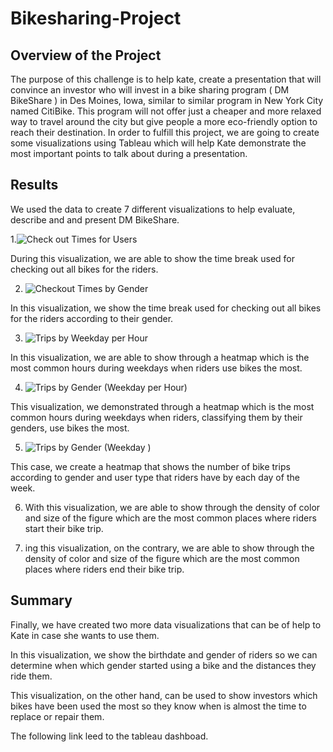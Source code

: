 # Bikesharing-Project

## Overview of the Project

The purpose of this challenge is to help kate, create a presentation that will convince an investor who will invest in a bike sharing program ( DM BikeShare ) in Des Moines, Iowa,  similar to similar program in New York City named CitiBike.  This program will not offer just a cheaper and more relaxed way to travel around the city but give people a more eco-friendly option to reach their destination.
In order to fulfill this project, we are going to create some visualizations using Tableau which will help Kate demonstrate the most important points to talk about during a presentation.

## Results

We used the data to create 7 different visualizations to help evaluate, describe and and present DM BikeShare.

1.![Check out Times for Users](https://user-images.githubusercontent.com/115424156/230755329-8b4d4e04-28d4-4395-86c8-59c410ff78a4.png)

During this visualization, we are able to show the time break used for checking out all bikes for the riders. 	

2. ![Checkout Times by Gender](https://user-images.githubusercontent.com/115424156/230755378-d1ab647b-47a6-4714-8f4b-711fbf022d9c.png)

In this visualization, we show the time break used for checking out all bikes for the riders according to their gender. 	

3. ![Trips by Weekday per Hour](https://user-images.githubusercontent.com/115424156/230755416-90a613d3-5d63-4ba4-a10c-cec338dd20cb.png)

In this visualization, we are able to show through a heatmap which is the most common hours during weekdays when riders use bikes the most.

4. ![Trips by Gender (Weekday per Hour)](https://user-images.githubusercontent.com/115424156/230755435-bf0f0d06-385a-423c-80f2-427baa23dc0b.png)

This visualization, we demonstrated through a heatmap which is the most common hours during weekdays when riders, classifying them by their genders, use bikes the most.

5. ![Trips by Gender (Weekday )](https://user-images.githubusercontent.com/115424156/230755446-6760e004-9f5e-4779-9204-e4d53c8aefc5.png)

This case, we create a heatmap that shows the number of bike trips according to gender and user type that riders have by each day of the week.

6. With this visualization, we are able to show through the density of color and size of the figure which are the most common places where riders start their bike trip. 

7. ing this visualization, on the contrary, we are able to show through the density of color and size of the figure which are the most common places where riders end their bike trip. 

## Summary

Finally, we have created two more data visualizations that can be of help to Kate in case she wants to use them. 

In this visualization, we show the birthdate and gender of riders so we can determine when which gender started using a bike and the distances they ride them.

This visualization, on the other hand, can be used to show investors which bikes have been used the most so they know when is almost the time to replace or repair them. 

The following link leed to the tableau dashboad. 
